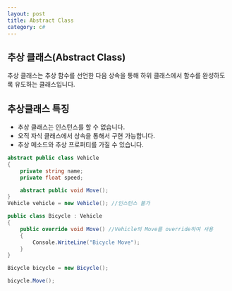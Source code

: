 ```yaml
---
layout: post
title: Abstract Class
category: c#
---
```


## 추상 클래스(Abstract Class)

추상 클래스는 추상 함수를 선언한 다음 상속을 통해 하위 클래스에서
함수를 완성하도록 유도하는 클래스입니다.

## 추상클래스 특징
- 추상 클래스는 인스턴스를 할 수 없습니다.
- 오직 자식 클래스에서 상속을 통해서 구현 가능합니다.
- 추상 메소드와 추상 프로퍼티를 가질 수 있습니다.

~~~c#
abstract public class Vehicle
{
    private string name;
    private float speed;

    abstract public void Move();
}
Vehicle vehicle = new Vehicle(); //인스턴스 불가

public class Bicycle : Vehicle
{
    public override void Move() //Vehicle의 Move를 override하여 사용
    {
        Console.WriteLine("Bicycle Move");
    }
}

Bicycle bicycle = new Bicycle(); 

bicycle.Move(); 

~~~
